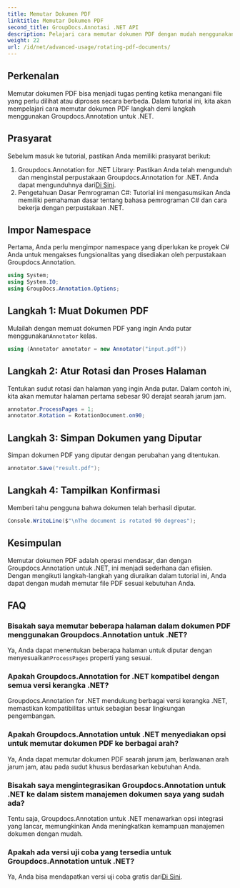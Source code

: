 ```yaml
---
title: Memutar Dokumen PDF
linktitle: Memutar Dokumen PDF
second_title: GroupDocs.Annotasi .NET API
description: Pelajari cara memutar dokumen PDF dengan mudah menggunakan Groupdocs.Annotation untuk .NET. Meningkatkan efisiensi manajemen dokumen.
weight: 22
url: /id/net/advanced-usage/rotating-pdf-documents/
---
```

## Perkenalan
Memutar dokumen PDF bisa menjadi tugas penting ketika menangani file yang perlu dilihat atau diproses secara berbeda. Dalam tutorial ini, kita akan mempelajari cara memutar dokumen PDF langkah demi langkah menggunakan Groupdocs.Annotation untuk .NET.
## Prasyarat
Sebelum masuk ke tutorial, pastikan Anda memiliki prasyarat berikut:
1.  Groupdocs.Annotation for .NET Library: Pastikan Anda telah mengunduh dan menginstal perpustakaan Groupdocs.Annotation for .NET. Anda dapat mengunduhnya dari[Di Sini](https://releases.groupdocs.com/annotation/net/).
2. Pengetahuan Dasar Pemrograman C#: Tutorial ini mengasumsikan Anda memiliki pemahaman dasar tentang bahasa pemrograman C# dan cara bekerja dengan perpustakaan .NET.

## Impor Namespace
Pertama, Anda perlu mengimpor namespace yang diperlukan ke proyek C# Anda untuk mengakses fungsionalitas yang disediakan oleh perpustakaan Groupdocs.Annotation.
```csharp
using System;
using System.IO;
using GroupDocs.Annotation.Options;
```
## Langkah 1: Muat Dokumen PDF
 Mulailah dengan memuat dokumen PDF yang ingin Anda putar menggunakan`Annotator` kelas.
```csharp
using (Annotator annotator = new Annotator("input.pdf"))
```
## Langkah 2: Atur Rotasi dan Proses Halaman
Tentukan sudut rotasi dan halaman yang ingin Anda putar. Dalam contoh ini, kita akan memutar halaman pertama sebesar 90 derajat searah jarum jam.
```csharp
annotator.ProcessPages = 1;
annotator.Rotation = RotationDocument.on90;
```
## Langkah 3: Simpan Dokumen yang Diputar
Simpan dokumen PDF yang diputar dengan perubahan yang ditentukan.
```csharp
annotator.Save("result.pdf");
```
## Langkah 4: Tampilkan Konfirmasi
Memberi tahu pengguna bahwa dokumen telah berhasil diputar.
```csharp
Console.WriteLine($"\nThe document is rotated 90 degrees");
```

## Kesimpulan
Memutar dokumen PDF adalah operasi mendasar, dan dengan Groupdocs.Annotation untuk .NET, ini menjadi sederhana dan efisien. Dengan mengikuti langkah-langkah yang diuraikan dalam tutorial ini, Anda dapat dengan mudah memutar file PDF sesuai kebutuhan Anda.
## FAQ
### Bisakah saya memutar beberapa halaman dalam dokumen PDF menggunakan Groupdocs.Annotation untuk .NET?
 Ya, Anda dapat menentukan beberapa halaman untuk diputar dengan menyesuaikan`ProcessPages` properti yang sesuai.
### Apakah Groupdocs.Annotation for .NET kompatibel dengan semua versi kerangka .NET?
Groupdocs.Annotation for .NET mendukung berbagai versi kerangka .NET, memastikan kompatibilitas untuk sebagian besar lingkungan pengembangan.
### Apakah Groupdocs.Annotation untuk .NET menyediakan opsi untuk memutar dokumen PDF ke berbagai arah?
Ya, Anda dapat memutar dokumen PDF searah jarum jam, berlawanan arah jarum jam, atau pada sudut khusus berdasarkan kebutuhan Anda.
### Bisakah saya mengintegrasikan Groupdocs.Annotation untuk .NET ke dalam sistem manajemen dokumen saya yang sudah ada?
Tentu saja, Groupdocs.Annotation untuk .NET menawarkan opsi integrasi yang lancar, memungkinkan Anda meningkatkan kemampuan manajemen dokumen dengan mudah.
### Apakah ada versi uji coba yang tersedia untuk Groupdocs.Annotation untuk .NET?
 Ya, Anda bisa mendapatkan versi uji coba gratis dari[Di Sini](https://releases.groupdocs.com/).